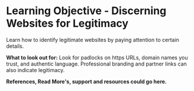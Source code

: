 # Learning Objective - Discerning Websites for Legitimacy

Learn how to identify legitimate websites by paying attention to certain details.

**What to look out for:** Look for padlocks on https URLs, domain names you trust, and authentic language. Professional branding and partner links can also indicate legitimacy.

**References, Read More's, support and resources could go here.**
